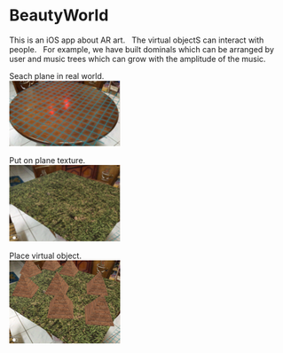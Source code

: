 # BeautyWorld

This is an iOS app about AR art.   
The virtual objectS can interact with people.   
For example, we have built dominals which can be arranged by user and music trees which can grow with the amplitude of the music.  

Seach plane in real world.  
<img src="plane.PNG" width="200" >

Put on plane texture.  
<img src="texture.PNG" width="200" >

Place virtual object.  
<img src="AR.png" width="200" >
